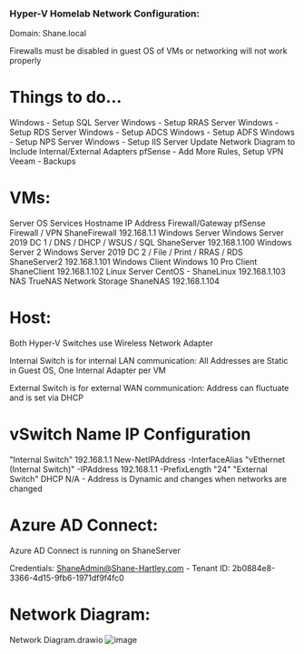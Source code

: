 ### Hyper-V Homelab Network Configuration:

Domain: Shane.local

Firewalls must be disabled in guest OS of VMs or networking will not work properly

# Things to do…
Windows - Setup SQL Server
Windows - Setup RRAS Server
Windows - Setup RDS Server
Windows - Setup ADCS
Windows - Setup ADFS
Windows - Setup NPS Server
Windows - Setup IIS Server
Update Network Diagram to Include Internal/External Adapters
pfSense - Add More Rules, Setup VPN
Veeam - Backups

# VMs:

Server	OS	Services	Hostname	IP Address
Firewall/Gateway	pfSense	Firewall / VPN	ShaneFirewall	192.168.1.1
Windows Server	Windows Server 2019	DC 1 / DNS / DHCP / WSUS / SQL	ShaneServer	192.168.1.100
Windows Server 2	Windows Server 2019	DC 2 / File / Print / RRAS / RDS 	ShaneServer2	192.168.1.101
Windows Client	Windows 10 Pro	Client	ShaneClient	192.168.1.102
Linux Server	CentOS	-	ShaneLinux	192.168.1.103
NAS	TrueNAS	Network Storage	ShaneNAS	192.168.1.104

# Host:

Both Hyper-V Switches use Wireless Network Adapter

Internal Switch is for internal LAN communication: All Addresses are Static in Guest OS, One Internal Adapter per VM

External Switch is for external WAN communication: Address can fluctuate and is set via DHCP

# vSwitch Name	IP	Configuration
"Internal Switch"	192.168.1.1	New-NetIPAddress -InterfaceAlias "vEthernet (Internal Switch)" -IPAddress 192.168.1.1 -PrefixLength "24"
"External Switch"	DHCP	N/A - Address is Dynamic and changes when networks are changed

# Azure AD Connect:

Azure AD Connect is running on ShaneServer

Credentials: ShaneAdmin@Shane-Hartley.com - Tenant ID: 2b0884e8-3366-4d15-9fb6-1971df9f4fc0

# Network Diagram:



Network Diagram.drawio
![image](https://github.com/shanebagel/Homelab-Configuration/assets/99091402/f5d7948a-c45a-481e-8b10-b4dcb40d6086)
